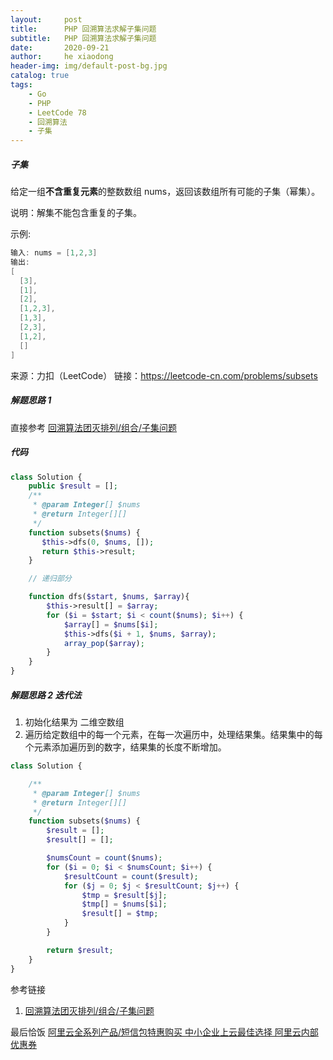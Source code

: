 ```yaml
---
layout:     post
title:      PHP 回溯算法求解子集问题
subtitle:   PHP 回溯算法求解子集问题
date:       2020-09-21
author:     he xiaodong
header-img: img/default-post-bg.jpg
catalog: true
tags:
    - Go
    - PHP
    - LeetCode 78
    - 回溯算法
    - 子集
---
```



##### 子集
给定一组**不含重复元素**的整数数组 nums，返回该数组所有可能的子集（幂集）。

说明：解集不能包含重复的子集。

示例:
```c
输入: nums = [1,2,3]
输出:
[
  [3],
  [1],
  [2],
  [1,2,3],
  [1,3],
  [2,3],
  [1,2],
  []
]
```

来源：力扣（LeetCode）
链接：https://leetcode-cn.com/problems/subsets


##### 解题思路 1
直接参考 [回溯算法团灭排列/组合/子集问题](https://mp.weixin.qq.com/s/vdB0xWuuWHaDZcFTZXZNMQ)

##### 代码
```php
class Solution {
    public $result = [];
    /**
     * @param Integer[] $nums
     * @return Integer[][]
     */
    function subsets($nums) {
       $this->dfs(0, $nums, []);
       return $this->result;
    }

    // 递归部分 

    function dfs($start, $nums, $array){
        $this->result[] = $array;
        for ($i = $start; $i < count($nums); $i++) {
            $array[] = $nums[$i];
            $this->dfs($i + 1, $nums, $array);
            array_pop($array);
        }
    }
}
```

##### 解题思路 2 迭代法
1. 初始化结果为 二维空数组
2. 遍历给定数组中的每一个元素，在每一次遍历中，处理结果集。结果集中的每个元素添加遍历到的数字，结果集的长度不断增加。

```php
class Solution {

    /**
     * @param Integer[] $nums
     * @return Integer[][]
     */
    function subsets($nums) {
        $result = [];
        $result[] = [];

        $numsCount = count($nums);
        for ($i = 0; $i < $numsCount; $i++) {
            $resultCount = count($result);
            for ($j = 0; $j < $resultCount; $j++) {
                $tmp = $result[$j];
                $tmp[] = $nums[$i];
                $result[] = $tmp;
            }
        }

        return $result;
    }
}
```


参考链接 
1. [回溯算法团灭排列/组合/子集问题](https://mp.weixin.qq.com/s/vdB0xWuuWHaDZcFTZXZNMQ)


最后恰饭 [阿里云全系列产品/短信包特惠购买 中小企业上云最佳选择 阿里云内部优惠券](https://www.aliyun.com/minisite/goods?userCode=0amqgcs9)